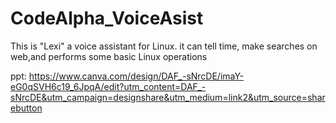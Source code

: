 # CodeAlpha_VoiceAsist

This is "Lexi" a voice assistant for Linux.
it can tell time, make searches on web,and performs some  basic Linux operations

ppt: https://www.canva.com/design/DAF_-sNrcDE/imaY-eG0qSVH6c19_6JpqA/edit?utm_content=DAF_-sNrcDE&utm_campaign=designshare&utm_medium=link2&utm_source=sharebutton
